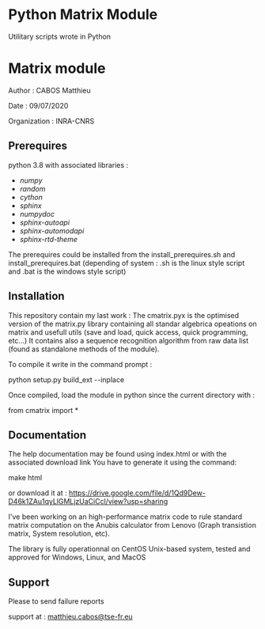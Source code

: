 # Python Matrix Module #


Utilitary scripts wrote in Python

# Matrix module

Author : CABOS Matthieu

Date   : 09/07/2020

Organization : INRA-CNRS

Prerequires
-----------
python 3.8
with associated libraries :
 * *numpy*
 * *random*
 * *cython*
 * *sphinx*
 * *numpydoc*
 * *sphinx-autoapi*
 * *sphinx-automodapi*
 * *sphinx-rtd-theme*
 
 The prerequires could be installed from the install_prerequires.sh and install_prerequires.bat 
 (depending of system : .sh is the linux style script and .bat is the windows style script)
 
Installation
------------

This repository contain my last work :
The cmatrix.pyx is the optimised version of the matrix.py library containing all standar
algebrica opeations on matrix and usefull utils (save and load, quick access, quick programming, etc...)
It contains also a sequence recognition algorithm from raw data list (found as standalone methods of the module).

To compile it write in the command prompt :
 
 python setup.py build_ext --inplace
 
 Once compiled, load the module in python since the current directory with :
 
 from cmatrix import *
 
 Documentation
 -------------
 
 The help documentation may be found using index.html or with the associated download link
 You have to generate it using the command:
 
 make html
 
 or download it at :  https://drive.google.com/file/d/1Qd9Dew-D46k1ZAu1qyLlGMLjzUaCiCcl/view?usp=sharing
 
I've been working on an high-performance matrix code to rule standard matrix computation
on the Anubis calculator from Lenovo (Graph transistion matrix, System resolution, etc).

The library is fully operationnal on CentOS Unix-based system, tested and approved for Windows, Linux, and MacOS

Support
-------

Please to send failure reports

support at : matthieu.cabos@tse-fr.eu
